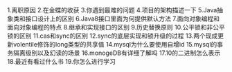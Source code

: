 1.离职原因
2.在金蝶的收获
3.你遇到最难的问题
4.项目的架构描述一下
5.Java抽象类和接口设计上的区别
6.Java8接口里面为何提供默认方法
7.面向对象编程和面向对象编程的特点
8.继承和实现接口的区别
9.历史替换原则
10.公平锁和非公平锁的区别
11.cas和sync的区别
12.sync的底层实现和锁升级的过程
13.两个现成更新volentile修饰的long类型的共享值
14.mysql为什么要使用自增id
15.mysql的事务隔离级别以及幻读的场景
16.monogeDB有详细了解吗
17.10的二进制怎么表示
18.最近有看过什么书
19.你怎么进行学习



